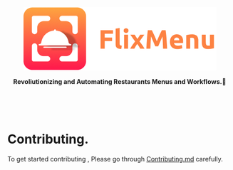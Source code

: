 <a href="https://httpS://twitter.com/flixxmenu"><p align="center">
<img src="https://raw.githubusercontent.com/FlixMenu/FlixMenu-web/staging/.github_assets/logo.png?token=GHSAT0AAAAAABSOTI5HE4QDAH7RQR3J7TCKYTQIZUA"/>

</p></a>
<p align="center">
  <strong>Revoliutionizing and Automating Restaurants Menus and Workflows.🚀</strong>
</p>

</br>
</br>
</br>

# Contributing.

To get started contributing , Please go through [Contributing.md](https://github.com/FlixMenu/FlixMenu-web/blob/staging/Contributing.md) carefully.
